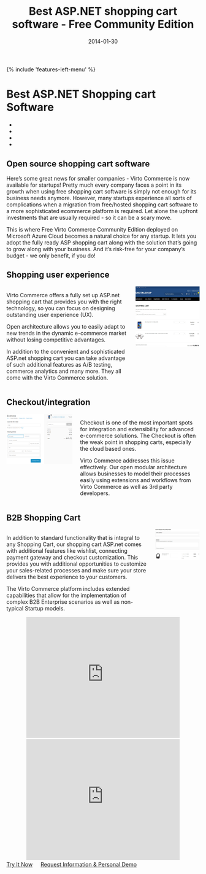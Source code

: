﻿---
title: Best ASP.NET shopping cart software - Free Community Edition
description: Build an online store with Virto Commerce ASP.NET shopping cart software. Benefit from an open source shopping cart software that has every feature you need.
date: 2014-01-30
canonical: https://virtocommerce.com/shopping-cart
permalink: shopping-cart
ogimage: https://virtocommerce.com/assets/images/vc_fb.jpg
ogtitle: Best ASP.NET Shopping Cart Software - Free Community Edition
ogsitename: Virtocommerce
twittercard: summary
twittertitle: Virto Commerce
twitterdescription: Virto Commerce is a powerful ecommerce platform that includes everything you need to create an online store and sell online. Try it free with Free Community License
twitterimage: https://virtocommerce.com/assets/images/vc_fb-2.jpg
twittersite: Virtocommerce
tags : 
- shopping-cart
- cart
- commerce
---
<div class="business-features clearfix __responsive">
	{% include 'features-left-menu' %}
	<div class="business-cnt">
		<div class="head __cart">
			<h1 class="title">Best ASP.NET Shopping cart Software</h1>
		</div>
		<div class="blog b2b-e-commerce">
			<ul class="socials list" style="margin-top: 20px;">
				<li class="list-item fb">
					<a class="list-link" href="https://www.facebook.com/sharer/sharer.php?u={{ '/shopping-cart' | absolute_url }}" target="_blank"><i class="list-ico fa fa-facebook"></i></a>
				</li>
				<li class="list-item plus">
					<a class="list-link" href="https://plus.google.com/share?url={{ '/shopping-cart' | absolute_url }}" target="_blank"><i class="list-ico fa fa-google-plus"></i></a>
				</li>
				<li class="list-item tw">
					<a class="list-link" href="https://twitter.com/intent/tweet?text={{ '/shopping-cart' | absolute_url }}" target="_blank"><i class="list-ico fa fa-twitter"></i></a>
				</li>
				<li class="list-item in">
					<a class="list-link" href="https://www.linkedin.com/shareArticle?mini=true&url={{ '/shopping-cart' | absolute_url }}" target="_blank"><i class="list-ico fa fa-linkedin"></i></a>
				</li>
			</ul>
		</div>
		<h2 class="sub-title">Open source shopping cart software</h2>
		<p class="text">Here’s some great news for smaller companies - Virto Commerce is now available for startups! Pretty much every company faces a point in its growth when using free shopping cart software is simply not enough for its business needs anymore. However, many startups experience all sorts of complications when a migration from free/hosted shopping cart software to a more sophisticated ecommerce platform is required. Let alone the upfront investments that are usually required - so it can be a scary move.</p>
		<p class="text">This is where Free Virto Commerce Community Edition deployed on Microsoft Azure Cloud becomes a natural choice for any startup. It lets you adopt the fully ready ASP shopping cart along with the solution that’s going to grow along with your business. And it’s risk-free for your company’s budget - we only benefit, if you do!</p>
		<h2 class="sub-title">Shopping user experience</h2>
		<div style="display: table;">
			<div style="display: table-row;">
				<div style="display: table-cell; padding-right: 20px; vertical-align: top;">
					<p class="text">Virto Commerce offers a fully set up ASP.net shopping cart that provides you with the right technology, so you can focus on designing outstanding user experience (UX).</p>
					<p class="text">Open architecture allows you to easily adapt to new trends in the dynamic e-commerce market without losing competitive advantages.</p>
        			<p class="text">In addition to the convenient and sophisticated ASP.net shopping cart you can take advantage of such additional features as A/B testing, commerce analytics and many more. They all come with the Virto Commerce solution.</p>
				</div>
				<div style="display: table-cell;">
					<img alt="Best ASP.NET Shopping Cart Software" src="../assets/images/shopping-cart-scr.jpg" />
				</div>
			</div>
		</div>
		<h2 class="sub-title">Checkout/integration</h2>
		<div style="display: table;">
			<div style="display: table-row;">
				<div style="display: table-cell;">
					<img alt="Best ASP.NET Shopping Cart Software" src="../assets/images/checkout.png" />
				</div>
				<div style="display: table-cell; padding-left: 20px; vertical-align: top;">
					<p class="text">Checkout is one of the most important spots for integration and extensibility for advanced e-commerce solutions. The Checkout is often the weak point in shopping carts, especially the cloud based ones.</p>
					<p class="text">Virto Commerce addresses this issue effectively. Our open modular architecture allows businesses to model their processes easily using extensions and workflows from Virto Commerce as well as 3rd party developers.</p>
				</div>
			</div>
		</div>
		<h2 class="sub-title">B2B Shopping Cart</h2>
		<div style="display: table;">
			<div style="display: table-row;">
				<div style="display: table-cell; padding-right: 20px; vertical-align: top;">
					<p class="text">In addition to standard functionality that is integral to any Shopping Cart, our shopping cart ASP.net comes with additional features like wishlist, connecting payment gateway and checkout customization. This provides you with additional opportunities to customize your sales-related processes and make sure your store delivers the best experience to your customers.</p>
					<p class="text">The Virto Commerce platform includes extended capabilities that allow for the implementation of complex B2B Enterprise scenarios as well as non-typical Startup models.</p>
				</div>
				<div style="display: table-cell;">
					<img alt="Best ASP.NET Shopping Cart Software" src="../assets/images/qoute-request-scr.jpg" />
				</div>
			</div>
		</div>
		<div style="text-align: center;">
			<iframe width="400" height="315" src="https://www.youtube.com/embed/QpRG-HOlrbc?ecver=1" frameborder="0" allowfullscreen></iframe>
            <iframe width="400" height="315" src="https://www.youtube.com/embed/22BMH86RQys?ecver=1" frameborder="0" allowfullscreen></iframe>
		</div>
		<div class="buttons columns" style="word-spacing: normal;">
			<a class="button fill" href="/try-now">Try It Now</a>
			<a class="button fill" href="/contact-us">Request Information & Personal Demo</a>
		</div>
	</div>
</div>
